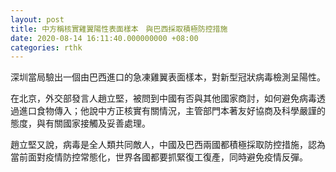 ```yaml
---
layout: post
title: 中方稱核實雞翼陽性表面樣本　與巴西採取積極防控措施
date: 2020-08-14 16:11:40.000000000 +08:00
categories: rthk
---
```


深圳當局驗出一個由巴西進口的急凍雞翼表面樣本，對新型冠狀病毒檢測呈陽性。

在北京，外交部發言人趙立堅，被問到中國有否與其他國家商討，如何避免病毒透過進口食物傳入；他說中方正核實有關情況，主管部門本著友好協商及科學嚴謹的態度，與有關國家接觸及妥善處理。

趙立堅又說，病毒是全人類共同敵人，中國及巴西兩國都積極採取防控措施，認為當前面對疫情防控常態化，世界各國都要抓緊復工復產，同時避免疫情反彈。
